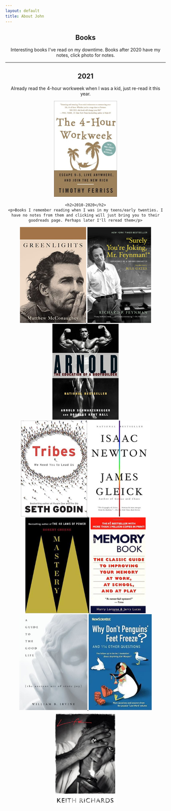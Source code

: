 ```yaml
---
layout: default
title: About John
---
```


<center>
	<h2>Books</h2>
	<p>Interesting books I've read on my downtime. Books after 2020 have my notes, click photo for notes.</p>
</center>

<center>
<hr>	
	<h2>2021</h2>
	<p>Already read the 4-hour workweek when I was a kid, just re-read it this year.</p>
<!-- 2021: row 1 -->
<div>
	<a href="https://www.goodreads.com/book/show/368593.The_4_Hour_Workweek">
	<img src="/photos/books/tim-ferris-4hww.jpg" height ="300" alt="TIM FERRISS - The 4-Hour Workweek"></a>
</div>

<!-- 2010-2020 -->	
	<h2>2010-2020</h2>
	<p>Books I remember reading when I was in my teens/early twenties. I have no notes from them and clicking will just bring you to their goodreads page. Perhaps later I'll reread them</p>
<!-- 2010-2020: row 1 -->
<div>
<a href="https://www.goodreads.com/book/show/52838315-greenlights">
	<img src="/photos/books/greenlights.jpeg" height ="300" alt="greenlights by matthew mcconaughey">
</a>

<a href="https://www.goodreads.com/book/show/35167685-surely-you-re-joking-mr-feynman">
	<img src="/photos/books/feynman.jpeg" height ="300" alt="surely you're joking mr feynman">
</a>

<a href="https://www.goodreads.com/book/show/115759.Arnold">
	<img src="/photos/books/arnold.jpeg" height ="300" alt="arnold">
	</a>
</div>

<!-- 2010-2020: row 2 -->
<div>
<a href="https://www.goodreads.com/book/show/3828382-tribes">
	<img src="/photos/books/tribes.jpeg" height="300" alt="tribes"> 
</a>

<a href="https://www.goodreads.com/book/show/17098.Isaac_Newton">
	<img src="/photos/books/newton.jpeg" height="300" alt="newton">
</a>

<a href="https://www.goodreads.com/book/show/13589182-mastery">
	<img src="/photos/books/mastery.jpeg" height="300" alt="mastery">
</a>

<a href="https://www.goodreads.com/book/show/349426.The_Memory_Book">
	<img src="/photos/books/memory-book.jpeg" height="300" alt="the memory book">
</a>
</div>

<!-- 2010-2020: row 3 -->
<div>
<a href="https://www.goodreads.com/book/show/5617966-a-guide-to-the-good-life">
	<img src="/photos/books/stoic-joy.jpg" height="300" alt="a guide to the good life: the ancient art of stoic joy">
</a>

<a href="https://www.goodreads.com/book/show/561436.Why_Don_t_Penguins_Feet_Freeze_">
	<img src="/photos/books/penguins-freeze.jpeg" height="300" alt="Why Don't Penguins' Feet Freeze And 114 Other Questions">
</a>

<a href="https://www.goodreads.com/book/show/9439303-life">
	<img src="/photos/books/keith-richards.jpeg" height="300" alt="keith-richards">
</a>
</div>
